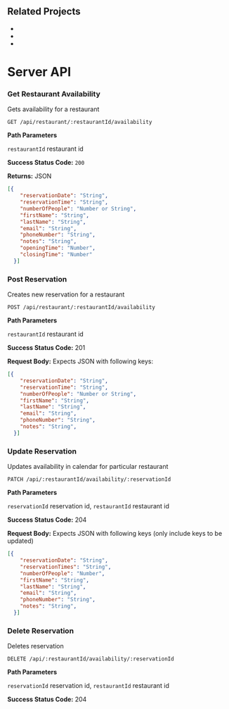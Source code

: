 ## Related Projects
  -
  -
  -

# Server API

### Get Restaurant Availability

Gets availability for a restaurant

`GET /api/restaurant/:restaurantId/availability`

**Path Parameters**

`restaurantId` restaurant id

**Success Status Code:** `200`

**Returns:** JSON

``` json
[{
    "reservationDate": "String",
    "reservationTime": "String",
    "numberOfPeople": "Number or String",
    "firstName": "String",
    "lastName": "String",
    "email": "String",
    "phoneNumber": "String",
    "notes": "String",
    "openingTime": "Number",
    "closingTime": "Number"
  }]
```

### Post Reservation

Creates new reservation for a restaurant

`POST /api/restaurant/:restaurantId/availability`

**Path Parameters**

`restaurantId` restaurant id

**Success Status Code:** 201

**Request Body:** Expects JSON with following keys:

``` json
[{
    "reservationDate": "String",
    "reservationTime": "String",
    "numberOfPeople": "Number or String",
    "firstName": "String",
    "lastName": "String",
    "email": "String",
    "phoneNumber": "String",
    "notes": "String",
  }]
```

### Update Reservation

Updates availability in calendar for particular restaurant

`PATCH /api/:restaurantId/availability/:reservationId`

**Path Parameters**

`reservationId` reservation id,
`restaurantId` restaurant id

**Success Status Code:** 204

**Request Body:** Expects JSON with following keys (only include keys to be updated)

``` json
[{
    "reservationDate": "String",
    "reservationTimes": "String",
    "numberOfPeople": "Number",
    "firstName": "String",
    "lastName": "String",
    "email": "String",
    "phoneNumber": "String",
    "notes": "String",
  }]
```

### Delete Reservation

Deletes reservation

`DELETE /api/:restaurantId/availability/:reservationId`

**Path Parameters**

`reservationId` reservation id,
`restaurantId` restaurant id

**Success Status Code:** 204




